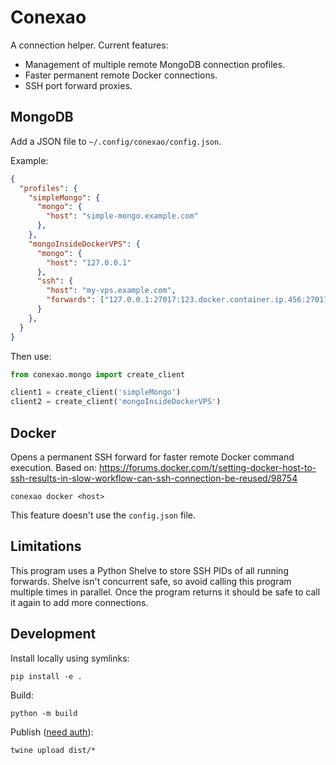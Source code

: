 # Conexao

A connection helper. Current features:

- Management of multiple remote MongoDB connection profiles.
- Faster permanent remote Docker connections.
- SSH port forward proxies.

## MongoDB

Add a JSON file to `~/.config/conexao/config.json`.

Example:

```json
{
  "profiles": {
    "simpleMongo": {
      "mongo": {
        "host": "simple-mongo.example.com"
      },
    },
    "mongoInsideDockerVPS": {
      "mongo": {
        "host": "127.0.0.1"
      },
      "ssh": {
        "host": "my-vps.example.com",
        "forwards": ["127.0.0.1:27017:123.docker.container.ip.456:27017"]
      }
    },
  }
}
```

Then use:

```python
from conexao.mongo import create_client

client1 = create_client('simpleMongo')
client2 = create_client('mongoInsideDockerVPS')
```


## Docker

Opens a permanent SSH forward for faster remote Docker command execution.
Based on:
https://forums.docker.com/t/setting-docker-host-to-ssh-results-in-slow-workflow-can-ssh-connection-be-reused/98754

    conexao docker <host>

This feature doesn't use the `config.json` file.


## Limitations

This program uses a Python Shelve to store SSH PIDs of all running forwards. Shelve isn't concurrent safe, so avoid calling this program multiple times in parallel. Once the program returns it should be safe to call it again to add more connections.


## Development

Install locally using symlinks:

    pip install -e .

Build:

    python -m build

Publish ([need auth](https://packaging.python.org/en/latest/tutorials/packaging-projects/#uploading-the-distribution-archives)):

    twine upload dist/*